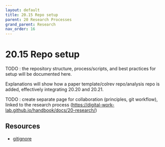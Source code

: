 ```yaml
---
layout: default
title: 20.15 Repo setup
parent: 20 Research Processes
grand_parent: Research
nav_order: 16
---
```


# 20.15 Repo setup

TODO : the repository structure, process/scripts, and best practices for setup will be documented here.

Explanations will show how a paper template/colrev repo/analysis repo is added, effectively integrating 20.20 and 20.21.

TODO : create separate page for collaboration (principles, git workflow), linked to the research process (https://digital-work-lab.github.io/handbook/docs/20-research/)

## Resources

- [gitignore](https://www.toptal.com/developers/gitignore)